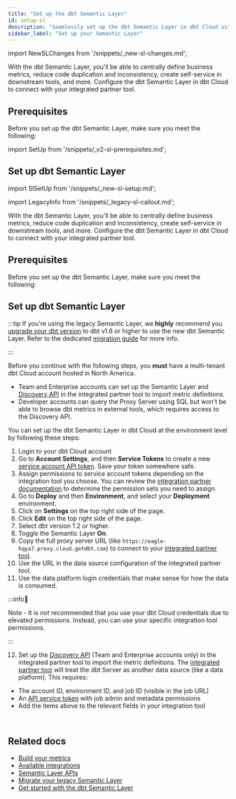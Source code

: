 ```yaml
---
title: "Set up the dbt Semantic Layer"
id: setup-sl
description: "Seamlessly set up the dbt Semantic Layer in dbt Cloud using intuitive nagivation."
sidebar_label: "Set up your Semantic Layer"
---
```


<VersionBlock firstVersion="1.6">

import NewSLChanges from '/snippets/_new-sl-changes.md';

<NewSLChanges />

With the dbt Semantic Layer, you'll be able to centrally define business metrics, reduce code duplication and inconsistency, create self-service in downstream tools, and more. Configure the dbt Semantic Layer in dbt Cloud to connect with your integrated partner tool. 

## Prerequisites

Before you set up the dbt Semantic Layer, make sure you meet the following:

import SetUp from '/snippets/_v2-sl-prerequisites.md';

<SetUp/>

## Set up dbt Semantic Layer

import SlSetUp from '/snippets/_new-sl-setup.md';  

<SlSetUp/>

<!--
1. Create a new environment in dbt Cloud by selecting **Deploy** and then **Environments**.
2. Select **dbt Version 1.6** (or the latest) and enter your deployment credentials.
3. To configure the new Semantic Layer, you must have a successful run in your new environment. We recommend running `dbt ls` since `dbt build` won’t succeed until you’ve created and defined semantic models and metrics.
4. To enable the dbt Semantic Layer, go to the **Account Settings** page and then select the specific project you want to enable the Semantic Layer for.
5. In the **Project Details** page, select **Configure Semantic Layer.** This will prompt you to enter data platform connection credentials for the Semantic Layer and select the environment where you want to enable the Semantic Layer. We recommend using a less privileged set of credentials when setting up your connection. The semantic layer requires SELECT and CREATE TABLE permissions.
6. After you’ve entered your credentials, you should see a **JDBC URL** connection string. Copy this string and save it in your password manager. This can be used to connect to the semantic layer JDBC.
7. Next, go back to the **Project Details** page and select **Generate Service Token** to create a Semantic Layer service token. Save this token for later.
8. You’re done 🎉! The semantic layer should is now enabled for your project. 
-->

</VersionBlock>

<VersionBlock lastVersion="1.5">

import LegacyInfo from '/snippets/_legacy-sl-callout.md';

<LegacyInfo />

With the dbt Semantic Layer, you'll be able to centrally define business metrics, reduce code duplication and inconsistency, create self-service in downstream tools, and more. Configure the dbt Semantic Layer in dbt Cloud to connect with your integrated partner tool. 

## Prerequisites

Before you set up the dbt Semantic Layer, make sure you meet the following:

<Snippet src="sl-prerequisites" />

## Set up dbt Semantic Layer

:::tip
If you're using the legacy Semantic Layer, we **highly** recommend you [upgrade your dbt version](/docs/dbt-versions/upgrade-core-in-cloud) to dbt v1.6 or higher to use the new dbt Semantic Layer. Refer to the dedicated [migration guide](/guides/migration/sl-migration) for more info.

:::

Before you continue with the following steps, you **must** have a multi-tenant dbt Cloud account hosted in North America. 
 * Team and Enterprise accounts can set up the Semantic Layer and [Discovery API](/docs/dbt-cloud-apis/discovery-api) in the integrated partner tool to import metric definitions. 
 * Developer accounts can query the Proxy Server using SQL but won't be able to browse dbt metrics in external tools, which requires access to the Discovery API.

You can set up the dbt Semantic Layer in dbt Cloud at the environment level by following these steps:

1. Login to your dbt Cloud account
2. Go to **Account Settings**, and then **Service Tokens** to create a new [service account API token](/docs/dbt-cloud-apis/service-tokens). Save your token somewhere safe. 
3. Assign permissions to service account tokens depending on the integration tool you choose. You can review the [integration partner documentation](https://www.getdbt.com/product/semantic-layer-integrations) to determine the permission sets you need to assign.
4. Go to **Deploy** and then **Environment**, and select your **Deployment** environment.
5. Click on **Settings** on the top right side of the page.
6. Click **Edit** on the top right side of the page.
7. Select dbt version 1.2 or higher.
8. Toggle the Semantic Layer **On**.
9. Copy the full proxy server URL (like `https://eagle-hqya7.proxy.cloud.getdbt.com`) to connect to your [integrated partner tool](https://www.getdbt.com/product/semantic-layer-integrations). 
10. Use the URL in the data source configuration of the integrated partner tool.
11. Use the data platform login credentials that make sense for how the data is consumed.

:::info📌 

Note  - It is _not_ recommended that you use your dbt Cloud credentials due to elevated permissions. Instead, you can use your specific integration tool permissions.

:::

12. Set up the [Discovery API](/docs/dbt-cloud-apis/discovery-api) (Team and Enterprise accounts only) in the integrated partner tool to import the metric definitions. The [integrated partner tool](https://www.getdbt.com/product/semantic-layer-integrations) will treat the dbt Server as another data source (like a data platform). This requires:

- The account ID, environment ID, and job ID (visible in the job URL)
- An [API service token](/docs/dbt-cloud-apis/service-tokens) with job admin and metadata permissions
- Add the items above to the relevant fields in your integration tool


<Lightbox src="/img/docs/dbt-cloud/semantic-layer/configure_sl.png" title="Set up dbt Semantic Layer in dbt Cloud" /><br />

</VersionBlock>

## Related docs

- [Build your metrics](/docs/build/build-metrics-intro)
- [Available integrations](/docs/use-dbt-semantic-layer/avail-sl-integrations)
- [Semantic Layer APIs](/docs/use-dbt-semantic-layer/sl-api-overview)
- [Migrate your legacy Semantic Layer](/guides/migration/sl-migration)
- [Get started with the dbt Semantic Layer](/docs/use-dbt-semantic-layer/quickstart-sl)
